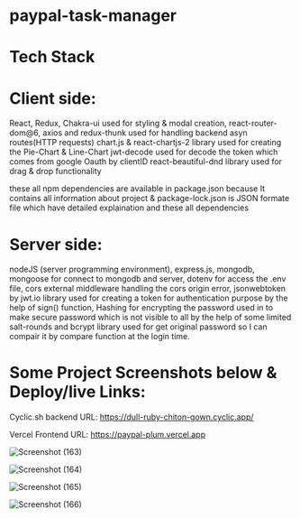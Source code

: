 # paypal-task-manager

# Tech Stack
# Client side:
React, Redux, Chakra-ui used for styling & modal creation, react-router-dom@6, axios and redux-thunk used for handling backend asyn routes(HTTP requests)
chart.js & react-chartjs-2 library used for creating the Pie-Chart & Line-Chart
jwt-decode used for decode the token which comes from google Oauth by clientID
react-beautiful-dnd library used for drag & drop functionality

these all npm dependencies are available in package.json because It contains all information about project & package-lock.json is JSON formate file which have detailed explaination and these all dependencies

# Server side:
nodeJS (server programming environment), express.js, mongodb, mongoose for connect to mongodb and server, dotenv for access the .env file, cors external middleware handling the cors origin error, jsonwebtoken by jwt.io library used for creating a token for authentication purpose by the help of sign() function, Hashing for encrypting the password used in to make secure password which is not visible to all by the help of some limited salt-rounds and bcrypt library used for get original password so I can compair it by compare function at the login time.

# Some Project Screenshots below & Deploy/live Links: 
Cyclic.sh backend URL: https://dull-ruby-chiton-gown.cyclic.app/

Vercel Frontend URL: https://paypal-plum.vercel.app

![Screenshot (163)](https://user-images.githubusercontent.com/104748364/227704466-33077826-8db6-471e-ada3-3b6ea85fd296.png)

![Screenshot (164)](https://user-images.githubusercontent.com/104748364/227704473-ad559b7a-9a62-4612-bc94-4753a7cde1f8.png)

![Screenshot (165)](https://user-images.githubusercontent.com/104748364/227704486-96f37a42-9950-49e0-a262-3e151ba4f015.png)

![Screenshot (166)](https://user-images.githubusercontent.com/104748364/227704495-f134b202-03d1-49dd-9580-69b82bb01403.png)

